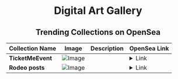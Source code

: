 <div align="center">

# Digital Art Gallery

## Trending Collections on OpenSea

| Collection Name                       | Image                                                                                     | Description                       | OpenSea Link                                                                                          |
|---------------------------------------|-------------------------------------------------------------------------------------------|-----------------------------------|--------------------------------------------------------------------------------------------------------|
| **TicketMeEvent** | ![Image](https://i.seadn.io/s/raw/files/1c48c90740b8cf967b5f58d3f5782d2f.png?w=500&auto=format?w=200&auto=format) |  | <details><summary>Link</summary>[TicketMeEvent](https://opensea.io/collection/ticketmeevent-1816)</details> |
| **Rodeo posts** | ![Image](https://i.seadn.io/s/raw/files/e060685f6a58233ca2a804b97dfd08a7.jpg?w=500&auto=format?w=200&auto=format) |  | <details><summary>Link</summary>[Rodeo posts](https://opensea.io/collection/rodeo-posts-11503)</details> |

</div>